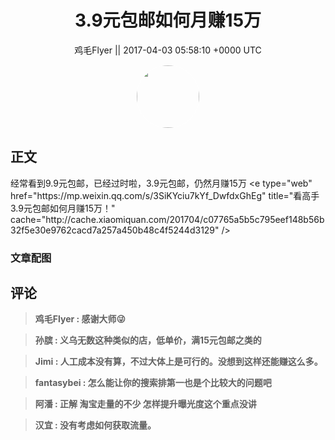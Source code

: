 <h1 align="center">3.9元包邮如何月赚15万</h1>




<p align="center">
    <a>鸡毛Flyer || 2017-04-03 05:58:10 &#43;0000 UTC</a>
</p>

<div align="center">
    <img src="https://images.zsxq.com/FsrCWxs4ELtqUNvUYdFa9oCOcOxX?e=1590940799&amp;token=kIxbL07-8jAj8w1n4s9zv64FuZZNEATmlU_Vm6zD:u7MNZ-qJU4lA5et9MRN83fIVsZU=" width="100" height="100" style="border:1px solid;border-radius:50%; color:#ffffff"/>
</div>




## 正文

<div>
经常看到9.9元包邮，已经过时啦，3.9元包邮，仍然月赚15万
&lt;e type=&#34;web&#34; href=&#34;https://mp.weixin.qq.com/s/3SiKYciu7kYf_DwfdxGhEg&#34; title=&#34;看高手3.9元包邮如何月赚15万！&#34; cache=&#34;http://cache.xiaomiquan.com/201704/c07765a5b5c795eef148b56b32f5e30e9762cacd7a257a450b48c4f5244d3129&#34; /&gt;
</div>

### 文章配图

<div class="image" align="center">

</div>


## 评论

<div align="left">
<div>

<blockquote >
<span> <strong>鸡毛Flyer : 感谢大师😜 </strong></span>
</blockquote>

<blockquote >
<span> <strong>孙膑 : 义乌无数这种类似的店，低单价，满15元包邮之类的 </strong></span>
</blockquote>

<blockquote >
<span> <strong>Jimi : 人工成本没有算，不过大体上是可行的。没想到这样还能赚这么多。 </strong></span>
</blockquote>

<blockquote >
<span> <strong>fantasybei : 怎么能让你的搜索排第一也是个比较大的问题吧 </strong></span>
</blockquote>

<blockquote >
<span> <strong>阿潘 : 正解 淘宝走量的不少 怎样提升曝光度这个重点没讲 </strong></span>
</blockquote>

<blockquote >
<span> <strong>汉宜 : 没有考虑如何获取流量。 </strong></span>
</blockquote>

</div>
</div>